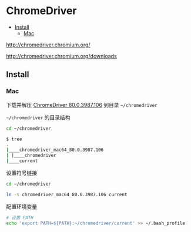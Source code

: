 <!-- #selenium -->
<!-- omit in toc -->
# ChromeDriver

- [Install](#install)
  - [Mac](#mac)

<http://chromedriver.chromium.org/>

<http://chromedriver.chromium.org/downloads>

## Install

### Mac

下载并解压 [ChromeDriver 80.0.3987.106](https://chromedriver.storage.googleapis.com/index.html?path=80.0.3987.106/) 到目录 `~/chromedriver`

`~/chromedriver` 的目录结构

```bash
cd ~/chromedriver

$ tree
.
|____chromedriver_mac64_80.0.3987.106
| |____chromedriver
|____current
```

设置符号链接

```bash
cd ~/chromedriver

ln -s chromedriver_mac64_80.0.3987.106 current
```

配置环境变量

```bash
# 设置 PATH
echo 'export PATH=${PATH}:~/chromedriver/current' >> ~/.bash_profile
```
